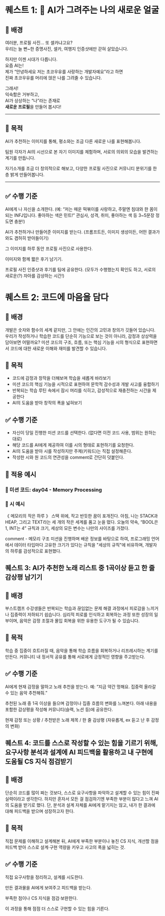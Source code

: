 # 퀘스트 1: 🤖 AI가 그려주는 나의 새로운 얼굴

## 🦄 배경

여러분, 프로필 사진… 또 셀카냐고요?  
우리는 늘 뻔~한 증명사진, 셀카, 여행지 인증샷에만 갇혀 살았습니다.

하지만 이젠 시대가 다릅니다.  
요즘 AI는!  
제가 “안녕하세요 저는 초코우유를 사랑하는 개발자예요”라고 하면  
진짜 초코우유를 머리에 얹은 나를 그려줄 수 있습니다.

그래서!  
익숙함은 거부하고,  
AI가 상상하는 “나”라는 존재로  
**새로운 프로필**을 만들어 봅시다!

---

## 🎯 목적

AI가 추천하는 이미지를 통해, 평소와는 조금 다른 새로운 나를 표현해봅니다.

팀원 각자가 AI의 시선으로 본 자기 이미지를 체험하며, 서로의 의외의 모습을 발견하는 계기를 만듭니다.

자기소개를 조금 더 창의적으로 해보고, 다양한 프로필 사진으로 커뮤니티 분위기를 한층 밝게 만들어봅니다.

---

## ✅ 수행 기준

AI에게 나 자신을 소개한다.
(예: “저는 매운 떡볶이를 사랑하고, 주말엔 침대와 한 몸이 되는 INFJ입니다. 좋아하는 색은 민트!”
관심사, 성격, 취미, 좋아하는 색 등 3~5문장 정도면 충분!)

AI가 추천하거나 만들어준 이미지를 받는다.
(프롬프트든, 이미지 생성이든, 어떤 결과가 와도 겸허히 받아들이기)

그 이미지를 하루 동안 프로필 사진으로 사용한다.

이미지와 함께 짧은 후기 남기기.

프로필 사진 인증샷과 후기를 팀에 공유한다.
(모두가 수행했는지 확인도 하고, 서로의 새로운(?) 자아를 감상하는 시간!)

# 퀘스트 2: 코드에 마음을 담다

## 🦄 배경

개발은 숫자와 함수의 세계 같지만, 그 안에는 인간의 고민과 창의가 깃들어 있습니다. 우리가 작성하거나 학습한 코드를 단순히 기능으로 보는 것이 아니라, 감정과 상상력을 담아보면 어떨까요? 미션 코드의 구조, 흐름, 또는 핵심 기능을 시의 형식으로 표현하면서 코드에 대한 새로운 이해와 재미를 발견할 수 있습니다.

## 🎯 목적

- 코드에 감정과 창작을 더해보며 학습을 새롭게 바라보기
- 미션 코드의 핵심 기능을 시적으로 표현하여 문학적 감수성과 개발 사고를 융합하기
- 반복되는 학습 루틴 속에서 잠시 머리를 식히고, 감성적으로 재충전하는 시간을 제공한다
- AI의 도움을 받아 창작의 폭을 넓혀보기

## ✅ 수행 기준

- 자신이 당일 진행한 미션 코드를 선택한다. (없다면 이전 코드 사용, 범위는 원하는 대로)
- 해당 코드를 AI에게 제공하여 이를 시의 형태로 표현하기를 요청한다.
- AI의 도움을 받아 시를 작성하지만 주제(키워드)는 직접 설정해준다.
- 작성한 시와 원 코드의 연관성을 comment로 간단히 덧붙인다.

## 🔄 적용 예시

### 📌 미션 코드: day04 - Memory Processing

### 📜 시 예시

《 메모리의 작은 하루 》
스택 위에, 작고 반듯한 꿈이 포개진다.
아침,
나는 STACK과 HEAP, 그리고 TEXT라는
세 개의 작은 세계를 품고 눈을 떴다.
오늘의 약속,
“BOOL은 1, INT는 4”
규칙과 크기,
세상의 모든 변수는 나만의 사이즈를 가졌다.

comment - 메모리 구조 미션을 진행하며 배운 정보를 바탕으로 하여, 프로그래밍 언어에서 데이터 타입마다 고유한 크기가 있다는 규칙을 "세상의 규칙"에 비유하며, 개발자의 하루를 감성적으로 표현했다.

## 퀘스트 3: AI가 추천한 노래 리스트 중 1곡이상 듣고 한 줄 감상평 남기기

## 🦄 배경

부스트캠프 수강생들은 반복되는 학습과 끊임없는 문제 해결 과정에서 피로감을 느끼거나 집중력이 저하되기 쉽습니다.
심리적 피로를 인식하고 회복하는 과정 또한 성장의 일부이며, 음악은 감정 조절과 몰입 회복을 위한 유용한 도구가 될 수 있습니다.

## 🎯 목적

학습 중 집중이 흐트러질 때, 음악을 통해 학습 흐름을 회복하거나 리프레시하는 계기를 만든다.
커뮤니티 내 정서적 공유를 통해 서로에게 긍정적인 영향을 주고받는다.

## ✅ 수행 기준

AI에게 현재 감정을 말하고 노래 추천을 받는다.
예: “지금 약간 멍해요. 집중력 올라갈 수 있는 음악 추천해줘.”

추천된 노래 중 1곡 이상을 들으며 감정이나 집중 흐름의 변화를 느껴본다.
아래 내용을 포함한 감상평을 작성해 커뮤니티(슬랙, 노션 등)에 공유한다.

현재 감정 또는 상황 / 추천받은 노래 제목 / 한 줄 감상평 (자유롭게, ex 듣고 난 후 감정의 변화)

## 퀘스트 4: 코드를 스스로 작성할 수 있는 힘을 기르기 위해, 요구사항 분석과 설계에 AI 피드백을 활용하고 내 구현에 도움될 CS 지식 점검받기

## 🦄 배경

단순히 코드를 많이 짜는 것보다, 스스로 요구사항을 파악하고 설계할 수 있는 힘이 진짜 실력이라고 생각한다. 하지만 혼자서 모든 걸 점검하기엔 부족한 부분이 많다고 느껴 AI의 도움을 받기로 했다. 단, 분석과 설계 자체를 AI에게 맡기지는 않고, 내가 한 결과에 대해 피드백을 받으며 성장하고자 한다.

## 🎯 목적

직접 문제를 이해하고 설계해본 뒤,
AI에게 부족한 부분이나 놓친 CS 지식, 개선할 점을 피드백 받아
스스로 설계·구현 역량을 키우고 사고의 폭을 넓히는 것.

## ✅ 수행 기준

직접 요구사항을 정리하고, 설계를 시도한다.

만든 결과물을 AI에게 보여주고 피드백을 받는다.

부족한 점이나 CS 지식을 점검·보완한다.

이 과정을 통해 점점 더 스스로 구현할 수 있는 힘을 기른다.
